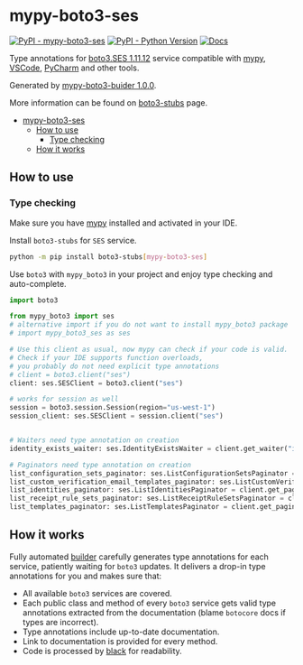 # mypy-boto3-ses

[![PyPI - mypy-boto3-ses](https://img.shields.io/pypi/v/mypy-boto3-ses.svg?color=blue)](https://pypi.org/project/mypy-boto3-ses)
[![PyPI - Python Version](https://img.shields.io/pypi/pyversions/mypy-boto3-ses.svg?color=blue)](https://pypi.org/project/mypy-boto3-ses)
[![Docs](https://img.shields.io/readthedocs/mypy-boto3-builder.svg?color=blue)](https://mypy-boto3-builder.readthedocs.io/)

Type annotations for
[boto3.SES 1.11.12](https://boto3.amazonaws.com/v1/documentation/api/1.11.12/reference/services/ses.html#SES) service
compatible with [mypy](https://github.com/python/mypy), [VSCode](https://code.visualstudio.com/),
[PyCharm](https://www.jetbrains.com/pycharm/) and other tools.

Generated by [mypy-boto3-buider 1.0.0](https://github.com/vemel/mypy_boto3_builder).

More information can be found on [boto3-stubs](https://pypi.org/project/boto3-stubs/) page.

- [mypy-boto3-ses](#mypy-boto3-ses)
  - [How to use](#how-to-use)
    - [Type checking](#type-checking)
  - [How it works](#how-it-works)

## How to use

### Type checking

Make sure you have [mypy](https://github.com/python/mypy) installed and activated in your IDE.

Install `boto3-stubs` for `SES` service.

```bash
python -m pip install boto3-stubs[mypy-boto3-ses]
```

Use `boto3` with `mypy_boto3` in your project and enjoy type checking and auto-complete.

```python
import boto3

from mypy_boto3 import ses
# alternative import if you do not want to install mypy_boto3 package
# import mypy_boto3_ses as ses

# Use this client as usual, now mypy can check if your code is valid.
# Check if your IDE supports function overloads,
# you probably do not need explicit type annotations
# client = boto3.client("ses")
client: ses.SESClient = boto3.client("ses")

# works for session as well
session = boto3.session.Session(region="us-west-1")
session_client: ses.SESClient = session.client("ses")


# Waiters need type annotation on creation
identity_exists_waiter: ses.IdentityExistsWaiter = client.get_waiter("identity_exists")

# Paginators need type annotation on creation
list_configuration_sets_paginator: ses.ListConfigurationSetsPaginator = client.get_paginator("list_configuration_sets")
list_custom_verification_email_templates_paginator: ses.ListCustomVerificationEmailTemplatesPaginator = client.get_paginator("list_custom_verification_email_templates")
list_identities_paginator: ses.ListIdentitiesPaginator = client.get_paginator("list_identities")
list_receipt_rule_sets_paginator: ses.ListReceiptRuleSetsPaginator = client.get_paginator("list_receipt_rule_sets")
list_templates_paginator: ses.ListTemplatesPaginator = client.get_paginator("list_templates")
```

## How it works

Fully automated [builder](https://github.com/vemel/mypy_boto3_builder) carefully generates
type annotations for each service, patiently waiting for `boto3` updates. It delivers
a drop-in type annotations for you and makes sure that:

- All available `boto3` services are covered.
- Each public class and method of every `boto3` service gets valid type annotations
  extracted from the documentation (blame `botocore` docs if types are incorrect).
- Type annotations include up-to-date documentation.
- Link to documentation is provided for every method.
- Code is processed by [black](https://github.com/psf/black) for readability.